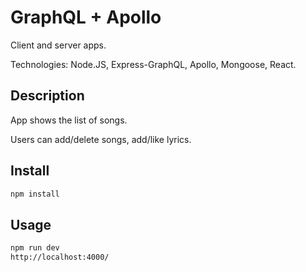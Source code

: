 # GraphQL + Apollo

Client and server apps.

Technologies: Node.JS, Express-GraphQL, Apollo, Mongoose, React.

## Description

App shows the list of songs.

Users can add/delete songs, add/like lyrics.

## Install

````bash
npm install
````

## Usage

````bash
npm run dev
http://localhost:4000/
````
